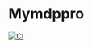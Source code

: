# Mymdppro

[![CI](https://github.com/DonAlphonse/Mymdppro/actions/workflows/CI.yml/badge.svg)](https://github.com/DonAlphonse/Mymdppro/actions/workflows/CI.yml)